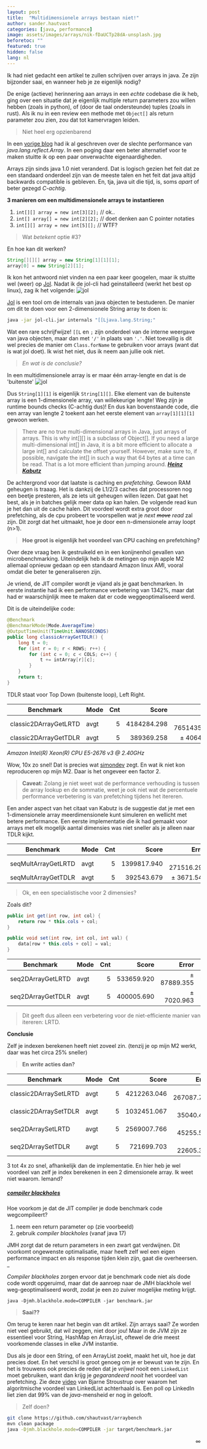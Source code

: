 ```yaml
---
layout: post
title:  "Multidimensionele arrays bestaan niet!"
author: sander.hautvast
categories: [java, performance]
image: assets/images/arrays/nik-fDaUCTp28dA-unsplash.jpg
beforetoc: ""
featured: true
hidden: false
lang: nl
---
```

Ik had niet gedacht een artikel te zullen schrijven over arrays in java. Ze zijn bijzonder saai, en wanneer heb je ze eigenlijk nodig? 

De enige (actieve) herinnering aan arrays in een _echte_ codebase die ik heb, ging over een situatie dat je eigenlijk multiple return parameters zou willen hebben (zoals in python), of (door de taal ondersteunde) tuples (zoals in rust). Als ik nu in een review een methode met `Object[]` als return parameter zou zien, zou dat tot kamervragen leiden.
>Niet heel erg opzienbarend

In een [vorige blog](/jsonwriter/) had ik al geschreven over de slechte performance van _java.lang.reflect.Array_. In een poging daar een beter alternatief voor te maken stuitte ik op een paar onverwachte eigenaardigheden.

Arrays zijn sinds java 1.0 niet veranderd. Dat is logisch gezien het feit dat ze een standaard onderdeel zijn van de meeste talen en het feit dat java altijd backwards compatible is gebleven. En, tja, java uit die tijd, is, soms _apart_ of beter gezegd _C-achtig_.

__3 manieren om een multidimensionele arrays te instantieren__

1. `int[][] array = new int[3][2];`     // ok..
2. `int[] array[] = new int[2][2];`     // doet denken aan C pointer notaties
3. `int[][] array = new int[5][];`      // WTF?

>Wat _betekent_ optie #3?

En hoe kan dit werken?
```java
String[][][] array = new String[1][1][1];
array[0] = new String[2][1];
```

Ik kon het antwoord niet vinden na een paar keer googelen, maar ik stuitte wel (weer) op [Jol](https://github.com/openjdk/jol). Nadat ik de jol-cli had geinstalleerd (werkt het best op linux), zag ik het volgende:
![jol](/assets/images/arrays/screenshot-jol.png)

[Jol](https://github.com/openjdk/jol) is een tool om de internals van java objecten te bestuderen. De manier om dit te doen voor een 2-dimensionele String array te doen is:
```bash
java -jar jol-cli.jar internals "[[Ljava.lang.String;"
```

Wat een rare schrijfwijze! `[[L` en `;` zijn onderdeel van de interne weergave van java objecten, maar dan met `'/'` in plaats van `'.'`. 
Niet toevallig is dit wel precies de manier om `Class.forName` te gebruiken voor arrays (want dat is wat jol doet). Ik wist het niet, dus ik neem aan jullie ook niet.

>_En wat is de conclusie?_

In een multidimensionele array is er maar één array-lengte en dat is de 'buitenste' 
![jol](/assets/images/arrays/screenshot-jol-length.png)

Dus `String[1][1]` is eigenlijk `String[1][]`. Elke element van de buitenste array is een 1-dimensionele array, van willekeurige lengte! Weg zijn je runtime bounds checks (C-achtig dus)! En dus kan bovenstaande code, die een array van lengte 2 toekent aan het eerste element van `array[1][1][1]` gewoon werken.

>There are no true multi-dimensional arrays in Java, just arrays of arrays. This is why int[][] is a subclass of Object[]. If you need a large multi-dimensional int[] in Java, it is a bit more efficient to allocate a large int[] and calculate the offset yourself. However, make sure to, if possible, navigate the int[] in such a way that 64 bytes at a time can be read. That is a lot more efficient than jumping around. **_[Heinz Kabutz](https://javaspecialists.teachable.com/courses/249332/lectures/3886639)_**

De achtergrond voor dat laatste is caching en _prefetching_. Gewoon RAM geheugen is traaag. Het is dankzij de L1/2/3 caches dat processoren nog een beetje presteren, als ze iets uit geheugen willen lezen. Dat gaat het best, als je in batches gelijk meer data op kan halen. De volgende read kun je het dan uit de cache halen. Dit voordeel wordt extra groot door prefetching, als de cpu probeert te voorspellen wat je _next ~~move~~ read_ zal zijn. Dit zorgt dat het uitmaakt, hoe je door een n-dimensionele array loopt (n>1).

>__Hoe groot is eigenlijk het voordeel van CPU caching en prefetching?__

Over deze vraag ben ik gestruikeld en in een konijnenhol gevallen van microbenchmarking. Uiteindelijk heb ik de metingen op mijn apple M2 allemaal opnieuw gedaan op een standaard Amazon linux AMI, vooral omdat die beter te generaliseren zijn.

Je vriend, de JIT compiler wordt je vijand als je gaat benchmarken. In eerste instantie had ik een performance verbetering van 1342%, maar dat had er waarschijnlijk mee te maken dat er code weggeoptimaliseerd werd. 

Dit is de uiteindelijke code:
```java
@Benchmark
@BenchmarkMode(Mode.AverageTime)
@OutputTimeUnit(TimeUnit.NANOSECONDS)
public long classicArrayGetTDLR() {
    long t = 0;
    for (int r = 0; r < ROWS; r++) {
        for (int c = 0; c < COLS; c++) {
            t += intArray[r][c];
        }
    }
    return t;
}
```
TDLR staat voor Top Down (buitenste loop), Left Right.

   Benchmark    | Mode  | Cnt  |  Score    |   Error    |  Units
----------------|-------|-----:|----------:|-----------:|---------
classic2DArrayGetLRTD | avgt |   5 | 4184284.298 |± 7651435.011 | ns/op
classic2DArrayGetTDLR | avgt |   5 |  389369.258 |±    4064.665 | ns/op

_Amazon Intel(R) Xeon(R) CPU E5-2676 v3 @ 2.40GHz_

Wow, 10x zo snel! Dat is precies wat [simondev](https://www.youtube.com/watch?v=247cXLkYt2M) zegt. En wat ik niet kon reproduceren op mijn M2. Daar is het ongeveer een factor 2.


>**Caveat:**
Zolang je niet weet wat de performance verhouding is tussen de array lookup en de sommatie, weet je ook niet wat de percentuele performance verbetering is van prefetching tijdens het itereren.

Een ander aspect van het citaat van Kabutz is de suggestie dat je met een 1-dimensionele array meerdimensionele kunt simuleren en wellicht met betere performance. Een eerste implementatie die ik had gemaakt voor arrays met elk mogelijk aantal dimensies was niet sneller als je alleen naar TDLR kijkt.

   Benchmark    | Mode  | Cnt  |  Score    |   Error    |  Units
----------------|-------|-----:|----------:|-----------:|---------
seqMultArrayGetLRTD | avgt |   5 | 1399817.940 | ±  271516.298 | ns/op
seqMultArrayGetTDLR | avgt |   5 |  392543.679 | ±    3671.543 | ns/op

>

>Ok, en een specialistische voor 2 dimensies?

Zoals dit?
```java
public int get(int row, int col) {
    return row * this.cols + col;
}

public void set(int row, int col, int val) {
    data[row * this.cols + col] = val;
}
```

   Benchmark     | Mode  | Cnt  |  Score     |   Error    |  Units
-----------------|-------|-----:|-----------:|-----------:|---------
seq2DArrayGetLRTD   | avgt |   5 |  533659.920 |±   87889.355 | ns/op
seq2DArrayGetTDLR   | avgt |   5 |  400005.690 |±    7020.963 | ns/op

>

>Dit geeft dus alleen een verbetering voor de niet-efficiente manier van itereren: LRTD. 

**Conclusie**

Zelf je indexen berekenen heeft niet zoveel zin. (tenzij je op mijn M2 werkt, daar was het circa 25% sneller)

>**En _write_ acties dan?**

   Benchmark     | Mode  | Cnt  |    Score       |     Error     |  Units
-----------------|-------|-----:|---------------:|--------------:|---------
classic2DArraySetLRTD | avgt | 5 | 4212263.046 |± 267087.769 | ns/op
classic2DArraySetTDLR | avgt | 5 | 1032451.067 |±  35040.403 | ns/op
seq2DArraySetLRTD   | avgt | 5 | 2569007.766 |±  45255.561 | ns/op
seq2DArraySetTDLR   | avgt | 5 |  721699.703 |±  22605.344 | ns/op

>

3 tot 4x zo snel, afhankelijk dan de implementatie. En hier heb je wel voordeel van zelf je index berekenen in een 2 dimensionele array. Ik weet niet waarom. Iemand? 

##### _[compiler blackholes](https://shipilev.net/jvm/anatomy-quarks/27-compiler-blackholes/)_

Hoe voorkom je dat de JIT compiler je dode benchmark code wegcompileert?

1. neem een return parameter op (zie voorbeeld)
2. gebruik _compiler blackholes_ (vanaf java 17)

JMH zorgt dat de return parameters in een zwart gat verdwijnen. Dit voorkomt ongewenste optimalisatie, maar heeft zelf wel een eigen performance impact en als response tijden klein zijn, gaat die overheersen. _

_Compiler blackholes_ zorgen ervoor dat je benchmark code niet als dode code wordt opgeruimd, maar dat de aanroep naar de JMH blackhole wel weg-geoptimaliseerd wordt, zodat je een zo zuiver mogelijke meting krijgt.

`java -Djmh.blackhole.mode=COMPILER -jar benchmark.jar`

>**Saai??**

Om terug te keren naar het begin van dit artikel. Zijn arrays saai? Ze worden niet veel gebruikt, dat wil zeggen, niet door jou! Maar in de JVM zijn ze essentieel voor String, HashMap en ArrayList, oftewel de drie meest voorkomende classes in elke JVM instantie. 

Dus als je door een String, of een ArrayList zoekt, maakt het uit, hoe je dat precies doet. En het verschil is groot genoeg om je er bewust van te zijn. En het is trouwens ook precies de reden dat je _vrijwel_ nooit een `LinkedList` moet gebruiken, want dan krijg je _gegarandeerd nooit_ het voordeel van prefetching. Zie deze [video](https://www.youtube.com/watch?v=YQs6IC-vgmo&t=0s) van Bjarne Stroustrup over waarom het algoritmische voordeel van LinkedList achterhaald is. Een poll op LinkedIn liet zien dat 99% van de _java_-mensheid er nog in gelooft. 

>Zelf doen?

```bash
git clone https://github.com/shautvast/arraybench
mvn clean package
java -Djmh.blackhole.mode=COMPILER -jar target/benchmark.jar
```

<div style="text-align: right">∞</div>